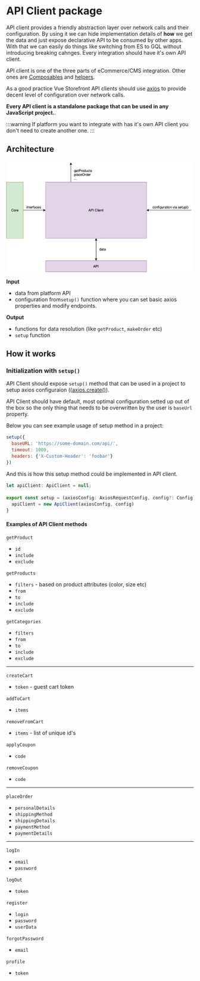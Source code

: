 # API Client package

API client provides a friendly abstraction layer over network calls and their configuration. By using it we can hide implementation details of **how** we get the data and just expose declarative API to be consumed by other apps. With that we can easily do things like switching from ES to GQL without introducing breaking cahnges. Every integration should have it's own API client. 

API client is one of the three parts of eCommerce/CMS integration. Other ones are [Composables](./composables.md) and [helpers](./helpers.md).

As a good practice Vue Storefront API clients should use [axios](https://github.com/axios/axios) to provide decent level of configuration over network calls.

**Every API client is a standalone package that can be used in any JavaScript project.**.

:::warning
If platform you want to integrate with has it's own API client you don't need to create another one.
:::

## Architecture
![Architecture](./assets/api-client.png)

**Input**
- data from platform API
- configuration from`setup()` function where you can set basic axios properties and modify endpoints.

**Output**
- functions for data resolution (like `getProduct`, `makeOrder` etc)
- `setup` function

## How it works

### Initialization with `setup()`

API Client should expose `setup()` method that can be used in a project to setup axios configuraion (([axios.create()](https://github.com/axios/axios#axioscreateconfig)).

API Client should have default, most optimal configuration setted up out of the box so the only thing that needs to be overwritten by the user is `baseUrl` property.

Below you can see example usage of setup method in a project: 

```js
setup({
  baseURL: 'https://some-domain.com/api/',
  timeout: 1000,
  headers: {'X-Custom-Header': 'foobar'}
})
```

And this is how this setup method could be implemented in API client.

```js
let apiClient: ApiClient = null;

export const setup = (axiosConfig: AxiosRequestConfig, config?: Config): void => {
  apiClient = new ApiClient(axiosConfig, config)
}
```

#### Examples of API Client methods

`getProduct`
- `id`
- `include`
- `exclude`

`getProducts`
- `filters` - based on product attributes (color, size etc)
- `from`
- `to`
- `include`
- `exclude`

`getCategories`
- `filters`
- `from`
- `to`
- `include`
- `exclude`

---

`createCart`
- `token` - guest cart token

`addToCart`
- `items`

`removeFromCart`
- `items` - list of unique id's

`applyCoupon`
- `code`

`removeCoupon`
- `code`

---

`placeOrder`
 - `personalDetails`
 - `shippingMethod`
 - `shippingDetails`
 - `paymentMethod`
 - `paymentDetails`

 ---

 `logIn`
 - `email`
 - `password`

`logOut`
- `token`

`register`
- `login`
- `password`
- `userData`

`forgotPassword`
- `email`

`profile`
- `token`
